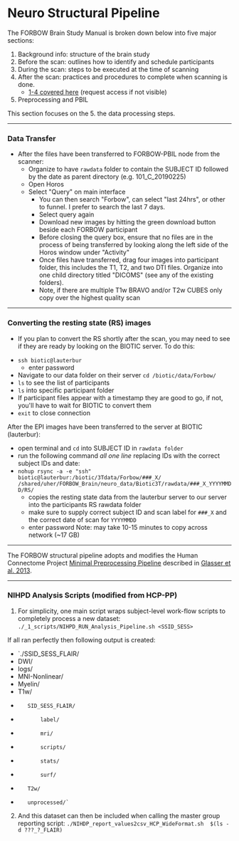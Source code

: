 # Neuro Structural Pipeline

The FORBOW Brain Study Manual is broken down below into five major sections:

1. Background info: structure of the brain study
2. Before the scan: outlines how to identify and schedule participants
3. During the scan: steps to be executed at the time of scanning
4. After the scan: practices and procedures to complete when scanning is done.
    * [1-4 covered here](https://github.com/forbow-lab/documentation-private) (request access if not visible)
6. Preprocessing and PBIL 

This section focuses on the 5. the data processing steps.

---

### Data Transfer

- After the files have been transferred to FORBOW-PBIL node from the scanner:
    - Organize to have `rawdata` folder to contain the SUBJECT ID followed by the date as parent directory (e.g. 101_C_20190225)
    - Open Horos
    - Select "Query" on main interface
        - You can then search "Forbow", can select "last 24hrs", or other to funnel. I prefer to search the last 7 days.
        - Select query again
        - Download new images by hitting the green download button beside each FORBOW participant
        - Before closing the query box, ensure that no files are in the process of being transferred by looking along the left side of the Horos window under "Activity" 
        - Once files have transferred, drag four images into participant folder, this includes the T1, T2, and two DTI files. Organize into one child directory titled "DICOMS" (see any of the existing folders).
        - Note, if there are multiple T1w BRAVO and/or T2w CUBES only copy over the highest quality scan

---

### Converting the resting state (RS) images 

- If you plan to convert the RS shortly after the scan, you may need to see if they are ready by looking on the BIOTIC server. To do this: 
* `ssh biotic@lauterbur`
  * enter password
* Navigate to our data folder on their server `cd /biotic/data/Forbow/`
* `ls` to see the list of participants
* `ls` into specific participant folder
* If participant files appear with a timestamp they are good to go, if not, you'll have to wait for BIOTIC to convert them 
* `exit` to close connection


After the EPI images have been transferred to the server at BIOTIC (lauterbur):
* open terminal and `cd` into SUBJECT ID in `rawdata folder`
* run the following command *all one line* replacing IDs with the correct subject IDs and date:
* `nohup rsync -a -e "ssh" biotic@lauterbur:/biotic/3Tdata/Forbow/###_X/ /shared/uher/FORBOW_Brain/neuro_data/Biotic3T/rawdata/###_X_YYYYMMDD/RS/`
  * copies the resting state data from the lauterbur server to our server into the participants RS rawdata folder
  * make sure to supply correct subject ID and scan label for `###_X` and the correct date of scan for `YYYYMMDD`
  * enter password
Note: may take 10-15 minutes to copy across network (~17 GB)


---

The FORBOW structural pipeline adopts and modifies the Human Connectome Project [Minimal Preprocessing Pipeline](https://github.com/Washington-University/HCPpipelines) described in [Glasser et al. 2013](https://pubmed.ncbi.nlm.nih.gov/23668970/).

---


### NIHPD Analysis Scripts (modified from HCP-PP)

1. For simplicity, one main script wraps subject-level work-flow scripts to completely process a new dataset:
`./_1_scripts/NIHPD_RUN_Analysis_Pipeline.sh <SSID_SESS>`

If all ran perfectly then following output is created: 
- `./SSID_SESS_FLAIR/
-    DWI/
-    logs/
-    MNI-Nonlinear/
-    Myelin/
-    T1w/
-        SID_SESS_FLAIR/
-            label/
-            mri/
-            scripts/
-            stats/
-            surf/
-        T2w/
-        unprocessed/`

2. And this dataset can then be included when calling the master group reporting script:
`./NIHDP_report_values2csv_HCP_WideFormat.sh  $(ls -d ???_?_FLAIR)`


